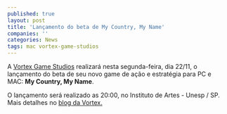 ```yaml
---
published: true
layout: post
title: 'Lançamento do beta de My Country, My Name'
companies: ''
categories: News
tags: mac vortex-game-studios
---
```

A <a href="http://vortexgamestudios.com.br/" target="_blank">Vortex Game Studios</a>
 realizar&#225; nesta segunda-feira, dia 22/11, o lan&#231;amento do beta de seu novo game de a&#231;&#227;o e estrat&#233;gia para PC e MAC: <strong>My Country, My Name</strong>.
 
 

 
 
O lan&#231;amento ser&#225; realizado as 20:00, no Instituto de Artes - Unesp / SP.
Mais detalhes no <a href="http://blogs.vortexgamestudios.com.br/mycountrymyname/br/2010/11/18/my-country-my-name-beta-launch-party/" target="_blank">blog da Vortex.</a>

